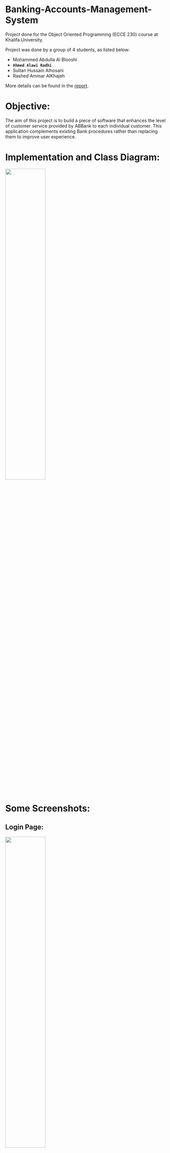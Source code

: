 # Banking-Accounts-Management-System
Project done for the Object Oriented Programming (ECCE 230) course at Khalifa University. 

Project was done by a group of 4 students, as listed below:
- Mohammed Abdulla Al Blooshi
- **`Ahmed Alawi Radhi`**
- Sultan Hussain Alhosani
- Rashed Ammar AlKhajeh

More details can be found in the [report](https://github.com/7mxd/Banking-Accounts-Management-System/blob/a2740959127192f5bf49c3c0698ba37c6fbb7ea6/OOP%20Project%20Report.pdf).


# Objective:
The aim of this project is to build a piece of software that enhances the level of customer service provided by ABBank to each individual customer. This application complements existing Bank procedures rather than replacing them to improve user experience.

# Implementation and Class Diagram:
<img src="ReadMe_Images/Class_Diagram.jpeg" width="50%" height="50%">

# Some Screenshots: 

## Login Page:
<img src="ReadMe_Images/Login_Page.JPG" width="50%" height="50%">

## Registration Page:
<img src="ReadMe_Images/Registration_Page.JPG" width="50%" height="50%">

## Banker Page:
<img src="ReadMe_Images/Banker_Page.JPG" width="50%" height="50%">

### Search Page:
<img src="ReadMe_Images/Banker_Search.JPG" width="50%" height="50%">

## User Page:
<img src="ReadMe_Images/User_Page.JPG" width="50%" height="50%">

### Acount Details Page:
<img src="ReadMe_Images/User_Details.jpg" width="50%" height="50%">

### "Transfer to a Utility" Page:
<img src="ReadMe_Images/User_Transfer_1.JPG" width="50%" height="50%">

### "Transfer to Other Customer" Page:
<img src="ReadMe_Images/User_Transfer_2.JPG" width="50%" height="50%">

### Account Activities Page:
<img src="ReadMe_Images/User_Activities.JPG" width="50%" height="50%">

### "View E-Statement" Page:
<img src="ReadMe_Images/User_Statement.jpg" width="50%" height="50%">

### Notifications Page:
<img src="ReadMe_Images/User_Notifications.JPG" width="50%" height="50%">




